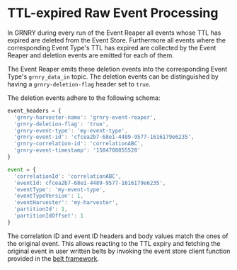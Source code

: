 # TTL-expired Raw Event Processing

In GRNRY during every run of the Event Reaper all events whose TTL has expired are deleted from the Event Store. Furthermore all events where the corresponding Event Type's TTL has expired are collected by the Event Reaper and deletion events are emitted for each of them.

The Event Reaper emits these deletion events into the corresponding Event Type's `grnry_data_in` topic. The deletion events can be distinguished by having a `grnry-deletion-flag` header set to `true`. 

The deletion events adhere to the following schema:

```javascript
event_headers = {
  'grnry-harvester-name': 'grnry-event-reaper',
  'grnry-deletion-flag': 'true',
  'grnry-event-type': 'my-event-type',
  'grnry-event-id': 'cfcea2b7-68e1-4489-9577-1616179e6235',
  'grnry-correlation-id': 'correlationABC',
  'grnry-event-timestamp': '1584708855528'
} 

event = {
  'correlationId': 'correlationABC',
  'eventId: cfcea2b7-68e1-4489-9577-1616179e6235',
  'eventType': 'my-event-type',
  'eventTypeVersion': 1,
  'eventHarvester': 'my-harvester',
  'partitionId': 1,
  'partitionIdOffset': 1
}
```

The correlation ID and event ID headers and body values match the ones of the original event. This allows reacting to the TTL expiry and fetching the original event in user written belts by invoking the event store client function provided in the [belt framework](../../../developer-reference/dataflow/belt-extractor.md#profile-fetching).

